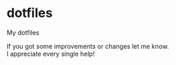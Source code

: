 # dotfiles
My dotfiles

If you got some improvements or changes let me know.  
I appreciate every single help!
